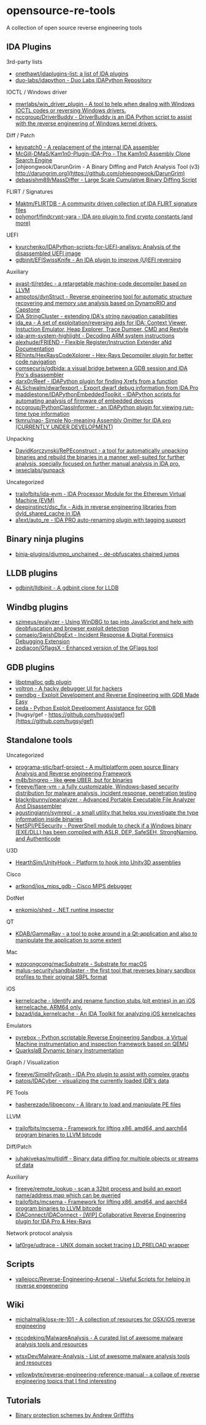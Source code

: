 # opensource-re-tools

A collection of open source reverse engineering tools

## IDA Plugins

3rd-party lists

* [onethawt/idaplugins-list: a list of IDA plugins](https://github.com/onethawt/idaplugins-list/blob/master/README.md)
* [duo-labs/idapython - Duo Labs IDAPython Repository](https://github.com/duo-labs/idapython)

IOCTL / Windows driver

* [mwrlabs/win_driver_plugin - A tool to help when dealing with Windows IOCTL codes or reversing Windows drivers.](https://github.com/mwrlabs/win_driver_plugin)
* [nccgroup/DriverBuddy - DriverBuddy is an IDA Python script to assist with the reverse engineering of Windows kernel drivers.](https://www.nccgroup.trust/uk/about-us/newsroom-and-events/blogs/2016/november/driverbuddy-tool-release/)

Diff / Patch

* [keypatch0 - A replacement of the internal IDA assembler](http://www.keystone-engine.org/keypatch0)
* [McGill-DMaS/Kam1n0-Plugin-IDA-Pro - The Kam1n0 Assembly Clone Search Engine](https://www.whitehatters.academy/diffing-with-kam1n0/)
* [ohjeongwook/DarunGrim - A Binary Diffing and Patch Analysis Tool (v3) http://darungrim.org](https://github.com/ohjeongwook/DarunGrim)
* [debasishm89/MassDiffer - Large Scale Cumulative Binary Diffing Script](https://github.com/debasishm89/MassDiffer)

FLIRT / Signatures

* [Maktm/FLIRTDB - A community driven collection of IDA FLIRT signature files](https://github.com/Maktm/FLIRTDB)
* [polymorf/findcrypt-yara - IDA pro plugin to find crypto constants (and more)](https://github.com/polymorf/findcrypt-yara)

UEFI 

* [kyurchenko/IDAPython-scripts-for-UEFI-analisys: Analysis of the disassembled UEFI image](https://github.com/kyurchenko/IDAPython-scripts-for-UEFI-analisys)
* [gdbinit/EFISwissKnife - An IDA plugin to improve (U)EFI reversing](https://reverse.put.as/2017/06/13/efi-swiss-knife-an-ida-plugin-to-improve-uefi-reversing/)

Auxiliary

* [avast-tl/retdec - a retargetable machine-code decompiler based on LLVM](https://github.com/avast-tl/retdec)
* [ampotos/dynStruct - Reverse engineering tool for automatic structure recovering and memory use analysis based on DynamoRIO and Capstone](https://github.com/ampotos/dynStruct)
* [IDA StringCluster - extending IDA's string navigation capabilities](https://github.com/Comsecuris/ida_strcluster)
* [ida_ea - A set of exploitation/reversing aids for IDA: Context Viewer, Instuction Emulator, Heap Explorer, Trace Dumper, CMD and Restyle](https://github.com/1111joe1111/ida_ea)
* [ida-arm-system-highlight - Decoding ARM system instructions](https://github.com/gdelugre/ida-arm-system-highlight)
* [alexhude/FRIEND - Flexible Register/Instruction Extender aNd Documentation](https://github.com/alexhude/FRIEND)
* [REhints/HexRaysCodeXplorer - Hex-Rays Decompiler plugin for better code navigation](https://github.com/REhints/HexRaysCodeXplorer)
* [comsecuris/gdbida: a visual bridge between a GDB session and IDA Pro's disassembler](https://github.com/comsecuris/gdbida)
* [darx0r/Reef - IDAPython plugin for finding Xrefs from a function](https://github.com/darx0r/Reef)
* [ALSchwalm/dwarfexport - Export dwarf debug information from IDA Pro](https://github.com/ALSchwalm/dwarfexport)
* [maddiestone/IDAPythonEmbeddedToolkit - IDAPython scripts for automating analysis of firmware of embedded devices](https://github.com/maddiestone/IDAPythonEmbeddedToolkit)
* [nccgroup/PythonClassInformer - an IDAPython plugin for viewing run-time type information](https://github.com/nccgroup/PythonClassInformer)
* [tkmru/nao- Simple No-meaning Assembly Omitter for IDA pro (CURRENTLY UNDER DEVELOPMENT)](https://github.com/tkmru/nao)

Unpacking

* [DavidKorczynski/RePEconstruct - a tool for automatically unpacking binaries and rebuild the binaries in a manner well-suited for further analysis, specially focused on further manual analysis in IDA pro.](https://github.com/DavidKorczynski/RePEconstruct)
* [iwseclabs/gunpack](https://bitbucket.org/iwseclabs/gunpack)

Uncategorized

* [trailofbits/ida-evm - IDA Processor Module for the Ethereum Virtual Machine (EVM)](https://github.com/trailofbits/ida-evm)
* [deepinstinct/dsc_fix - Aids in reverse engineering libraries from dyld_shared_cache in IDA](https://github.com/deepinstinct/dsc_fix)
* [a1ext/auto_re - IDA PRO auto-renaming plugin with tagging support](https://github.com/a1ext/auto_re)

## Binary ninja plugins

* [binja-plugins/djumpo_unchained - de-obfuscates chained jumps](https://github.com/ThisIsSecurity/sinkhole/tree/master/binja-plugins/djumpo_unchained)

## LLDB plugins

* [gdbinit/lldbinit - A gdbinit clone for LLDB](https://github.com/gdbinit/lldbinit/)

## Windbg plugins

* [szimeus/evalyzer - Using WinDBG to tap into JavaScript and help with deobfuscation and browser exploit detection](https://github.com/szimeus/evalyzer)
* [comaeio/SwishDbgExt - Incident Response & Digital Forensics Debugging Extension](https://github.com/comaeio/SwishDbgExt)
* [zodiacon/GflagsX - Enhanced version of the GFlags tool](https://github.com/zodiacon/GflagsX)

## GDB plugins

* [libptmalloc gdb plugin](https://www.nccgroup.trust/uk/about-us/newsroom-and-events/blogs/2017/october/cisco-asa-blog-series-part-five-libptmalloc-gdb-plugin/)
* [voltron - A hacky debugger UI for hackers](https://github.com/snare/voltron)
* [pwndbg - Exploit Development and Reverse Engineering with GDB Made Easy](https://github.com/pwndbg/pwndbg)
* [peda - Python Exploit Development Assistance for GDB](https://github.com/longld/peda)
* [hugsy/gef - https://github.com/hugsy/gef](https://github.com/hugsy/gef)

## Standalone tools

Uncategorized

* [programa-stic/barf-project - A multiplatform open source Binary Analysis and Reverse engineering Framework](https://github.com/programa-stic/barf-project)
* [m4b/bingrep - like ~~grep~~ UBER, but for binaries](https://github.com/m4b/bingrep)
* [fireeye/flare-vm - a fully customizable, Windows-based security distribution for malware analysis, incident response, penetration testing](https://github.com/fireeye/flare-vm)
* [blacknbunny/peanalyzer - Advanced Portable Executable File Analyzer And Disassembler](https://github.com/blacknbunny/peanalyzer)
* [agustingianni/symrepl - a small utility that helps you investigate the type information inside binaries](https://github.com/agustingianni/symrepl)
* [NetSPI/PESecurity - PowerShell module to check if a Windows binary (EXE/DLL) has been compiled with ASLR, DEP, SafeSEH, StrongNaming, and Authenticode](https://github.com/NetSPI/PESecurity)

U3D

* [HearthSim/UnityHook - Platform to hook into Unity3D assemblies](https://github.com/HearthSim/UnityHook)

Cisco

* [artkond/ios_mips_gdb - Cisco MIPS debugger](https://github.com/artkond/ios_mips_gdb)

DotNet

* [enkomio/shed - .NET runtine inspector](https://github.com/enkomio/shed)

QT

* [KDAB/GammaRay - a tool to poke around in a Qt-application and also to manipulate the application to some extent](https://github.com/KDAB/GammaRay)

Mac

* [wzqcongcong/macSubstrate - Substrate for macOS](https://github.com/wzqcongcong/macSubstrate)
* [malus-security/sandblaster - the first tool that reverses binary sandbox profiles to their original SBPL format](https://github.com/malus-security/sandblaster)

iOS

* [kernelcache - Identify and rename function stubs (plt entries) in an iOS kernelcache. ARM64 only.](https://github.com/saelo/ida_scripts/blob/master/kernelcache.py)
* [bazad/ida_kernelcache - An IDA Toolkit for analyzing iOS kernelcaches](https://github.com/bazad/ida_kernelcache)

Emulators

* [pyrebox - Python scriptable Reverse Engineering Sandbox, a Virtual Machine instrumentation and inspection framework based on QEMU](https://github.com/Cisco-Talos/pyrebox)
* [QuarkslaB Dynamic binary Instrumentation](https://qbdi.quarkslab.com/)

Graph / Visualization

* [fireeye/SimplifyGraph - IDA Pro plugin to assist with complex graphs
](https://github.com/fireeye/SimplifyGraph)
* [patois/IDACyber - visualizing the currently loaded IDB's data](https://github.com/patois/IDACyber)

PE Tools

* [hasherezade/libpeconv - A library to load and manipulate PE files](https://github.com/hasherezade/libpeconv/)

LLVM

* [trailofbits/mcsema - Framework for lifting x86, amd64, and aarch64 program binaries to LLVM bitcode](https://github.com/trailofbits/mcsema)

Diff/Patch

* [juhakivekas/multidiff - Binary data diffing for multiple objects or streams of data](https://github.com/juhakivekas/multidiff)

Auxiliary

* [fireeye/remote_lookup - scan a 32bit process and build an export name/address map which can be queried](https://github.com/fireeye/remote_lookup)
* [trailofbits/mcsema - Framework for lifting x86, amd64, and aarch64 program binaries to LLVM bitcode](https://github.com/trailofbits/mcsema)
* [IDAConnect/IDAConnect - [WIP] Collaborative Reverse Engineering plugin for IDA Pro & Hex-Rays](https://github.com/IDAConnect/IDAConnect)

Network protocol analysis

* [laf0rge/udtrace - UNIX domain socket tracing LD_PRELOAD wrapper](https://github.com/laf0rge/udtrace)

## Scripts

* [vallejocc/Reverse-Engineering-Arsenal - Useful Scripts for helping in reverse engeenering](https://github.com/vallejocc/Reverse-Engineering-Arsenal)

## Wiki

* [michalmalik/osx-re-101 - A collection of resources for OSX/iOS reverse engineering](https://github.com/michalmalik/osx-re-101)
* [recodeking/MalwareAnalysis - A curated list of awesome malware analysis tools and resources](https://github.com/recodeking/MalwareAnalysis)
* [wtsxDev/Malware-Analysis - List of awesome malware analysis tools and resources](https://github.com/wtsxDev/Malware-Analysis)

* [yellowbyte/reverse-engineering-reference-manual - a collage of reverse engineering topics that I find interesting](https://github.com/yellowbyte/reverse-engineering-reference-manual)

## Tutorials

* [Binary protection schemes by Andrew Griffiths](http://www.bitlackeys.org/resources/binary_protection_schemes.pdf)



